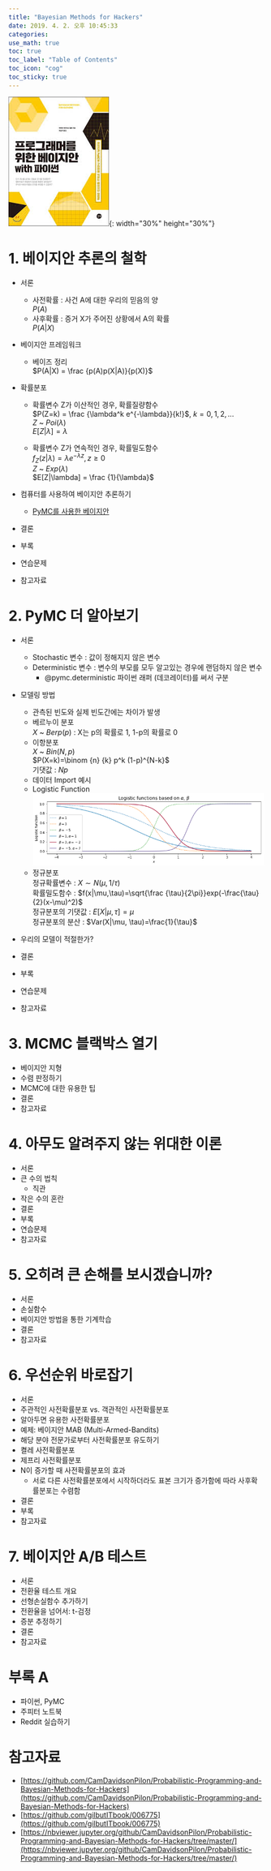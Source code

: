 ```yaml
---
title: "Bayesian Methods for Hackers"
date: 2019. 4. 2. 오후 10:45:33
categories:
use_math: true
toc: true
toc_label: "Table of Contents"
toc_icon: "cog"
toc_sticky: true
---
```


![Bayesian Methods for Hackers](https://raw.githubusercontent.com/missflash/missflash.github.io/master/_files/bayesian_methods_for_hackers.jpg){: width="30%" height="30%"}


# 1. 베이지안 추론의 철학
* 서론
  * 사전확률 : 사건 A에 대한 우리의 믿음의 양<br>
$P(A)$<br>
  * 사후확률 : 증거 X가 주어진 상황에서 A의 확률<br>
$P(A|X)$<br>
* 베이지안 프레임워크
  * 베이즈 정리<br>
$P(A|X) = \frac {p(A)p(X|A)}{p(X)}$<br>

* 확률분포
  * 확률변수 Z가 이산적인 경우, 확률질량함수<br>
$P(Z=k) = \frac {\lambda^k e^{-\lambda}}{k!}$, $k=0,1,2,...$<br>
$Z$ ~ $Poi(\lambda)$<br>
$E[Z|\lambda] = \lambda$<br>

  * 확률변수 Z가 연속적인 경우, 확률밀도함수<br>
$f_Z(z|\lambda) = \lambda e^{-\lambda z}, z \ge 0$<br>
$Z$ ~ $Exp(\lambda)$<br>
$E[Z|\lambda] = \frac {1}{\lambda}$<br>

* 컴퓨터를 사용하여 베이지안 추론하기
  * [PyMC를 사용한 베이지안](https://nbviewer.jupyter.org/github/CamDavidsonPilon/Probabilistic-Programming-and-Bayesian-Methods-for-Hackers/blob/master/Chapter1_Introduction/Ch1_Introduction_PyMC3.ipynb)
* 결론
* 부록
* 연습문제
* 참고자료


# 2. PyMC 더 알아보기
* 서론
  * Stochastic 변수 : 값이 정해지지 않은 변수
  * Deterministic 변수 : 변수의 부모를 모두 알고있는 경우에 랜덤하지 않은 변수
    * @pymc.deterministic 파이썬 래퍼 (데코레이터)를 써서 구분
* 모델링 방법
  * 관측된 빈도와 실제 빈도간에는 차이가 발생
  * 베르누이 분포<br>
$X$ ~ $Berp(p)$ : X는 p의 확률로 1, 1-p의 확률로 0<br>
  * 이항분포<br>
$X$ ~ $Bin(N, p)$<br>
$P(X=k)=\binom {n} {k} p^k (1-p)^{N-k}$<br>
기댓값 : $Np$<br>
  * 데이터 Import 예시<br>
  * Logistic Function<br>
![Logistic Function](https://raw.githubusercontent.com/missflash/missflash.github.io/master/_files/logistic_function.png)
  * 정규분포<br>
정규확률변수 : $X \sim N(\mu, 1/\tau)$<br>
확률밀도함수 : $f(x|\mu,\tau)=\sqrt{\frac {\tau}{2\pi}}exp(-\frac{\tau}{2}(x-\mu)^2)$<br>
정규분포의 기댓값 : $E[X|\mu, \tau]=\mu$<br>
정규분포의 분산 : $Var(X|\mu, \tau)=\frac{1}{\tau}$<br>

* 우리의 모델이 적절한가?
* 결론
* 부록
* 연습문제
* 참고자료


# 3. MCMC 블랙박스 열기
* 베이지안 지형
* 수렴 판정하기<br>
* MCMC에 대한 유용한 팁
* 결론
* 참고자료


# 4. 아무도 알려주지 않는 위대한 이론
* 서론
* 큰 수의 법칙
  * 직관<br>
* 작은 수의 혼란
* 결론
* 부록
* 연습문제
* 참고자료


# 5. 오히려 큰 손해를 보시겠습니까?
* 서론
* 손실함수
* 베이지안 방법을 통한 기계학습
* 결론
* 참고자료


# 6. 우선순위 바로잡기
* 서론
* 주관적인 사전확률분포 vs. 객관적인 사전확률분포
* 알아두면 유용한 사전확률분포
* 예제: 베이지안 MAB (Multi-Armed-Bandits)<br>
* 해당 분야 전문가로부터 사전확률분포 유도하기
* 켤레 사전확률분포
* 제프리 사전확률분포
* N이 증가할 때 사전확률분포의 효과
  * 서로 다른 사전확률분포에서 시작하더라도 표본 크기가 증가함에 따라 사후확률분포는 수렴함<br>
* 결론
* 부록
* 참고자료


# 7. 베이지안 A/B 테스트
* 서론
* 전환율 테스트 개요
* 선형손실함수 추가하기
* 전환율을 넘어서: t-검정
* 증분 추정하기
* 결론
* 참고자료


# 부록 A
* 파이썬, PyMC
* 주피터 노트북
* Reddit 실습하기


# 참고자료
* [https://github.com/CamDavidsonPilon/Probabilistic-Programming-and-Bayesian-Methods-for-Hackers](https://github.com/CamDavidsonPilon/Probabilistic-Programming-and-Bayesian-Methods-for-Hackers)
* [https://github.com/gilbutITbook/006775](https://github.com/gilbutITbook/006775)
* [https://nbviewer.jupyter.org/github/CamDavidsonPilon/Probabilistic-Programming-and-Bayesian-Methods-for-Hackers/tree/master/](https://nbviewer.jupyter.org/github/CamDavidsonPilon/Probabilistic-Programming-and-Bayesian-Methods-for-Hackers/tree/master/)
